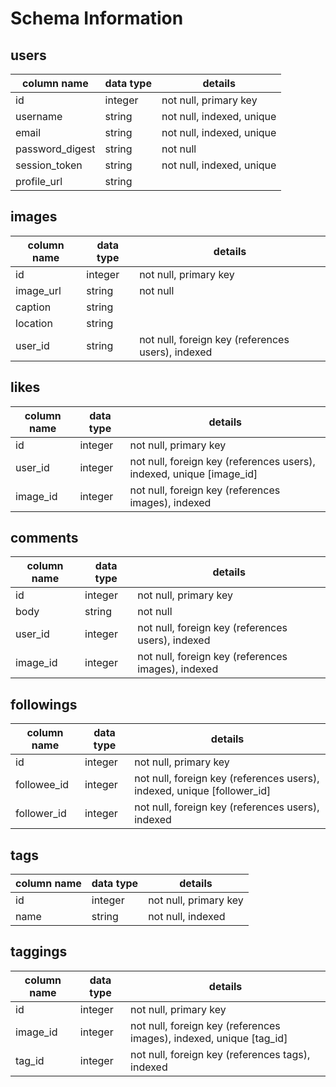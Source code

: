 # Schema Information

## users
column name     | data type | details
----------------|-----------|-----------------------
id              | integer   | not null, primary key
username        | string    | not null, indexed, unique
email           | string    | not null, indexed, unique
password_digest | string    | not null
session_token   | string    | not null, indexed, unique
profile_url     | string    |

## images
column name     | data type | details
----------------|-----------|-----------------------
id              | integer   | not null, primary key
image_url       | string    | not null
caption         | string    |
location        | string    |
user_id         | string    | not null, foreign key (references users), indexed

## likes
column name     | data type | details
----------------|-----------|-----------------------
id              | integer   | not null, primary key
user_id         | integer   | not null, foreign key (references users), indexed, unique [image_id]
image_id        | integer   | not null, foreign key (references images), indexed

## comments
column name | data type | details
------------|-----------|-----------------------
id          | integer   | not null, primary key
body        | string    | not null
user_id     | integer   | not null, foreign key (references users), indexed
image_id    | integer   | not null, foreign key (references images), indexed

## followings
column name | data type | details
------------|-----------|-----------------------
id          | integer   | not null, primary key
followee_id | integer   | not null, foreign key (references users), indexed, unique [follower_id]
follower_id | integer   | not null, foreign key (references users), indexed

## tags
column name | data type | details
------------|-----------|-----------------------
id          | integer   | not null, primary key
name        | string    | not null, indexed

## taggings
column name | data type | details
------------|-----------|-----------------------
id          | integer   | not null, primary key
image_id    | integer   | not null, foreign key (references images), indexed, unique [tag_id]
tag_id      | integer   | not null, foreign key (references tags), indexed
